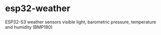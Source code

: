 # esp32-weather
ESP32-S3 weather sensors visible light, barometric pressure, temperature and humidity (BMP180)
